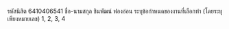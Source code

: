 รหัสนิสิต 6410406541 ชื่อ-นามสกุล ชินพัฒน์ ฟองอ่อน
ระบุข้อกำหนดของงานที่เลือกทำ (โดยระบุเพียงหมายเลข) 1, 2, 3, 4